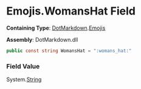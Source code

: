 # Emojis\.WomansHat Field

**Containing Type**: [DotMarkdown](../../README.md)\.[Emojis](../README.md)

**Assembly**: DotMarkdown\.dll

```csharp
public const string WomansHat = ":womans_hat:"
```

### Field Value

System\.[String](https://docs.microsoft.com/en-us/dotnet/api/system.string)